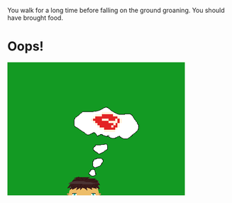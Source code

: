 You walk for a long time before falling on the ground groaning. You should have
brought food.

# Oops!


![PIXEL picture by me][MainImage]

[MainImage]: images/Steak.png
